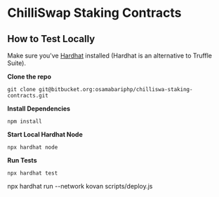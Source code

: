 # ChilliSwap Staking Contracts

## How to Test Locally

Make sure you've [Hardhat](https://hardhat.org/) installed (Hardhat is an alternative to Truffle Suite).

**Clone the repo**
```
git clone git@bitbucket.org:osamabariphp/chilliswa-staking-contracts.git
```
**Install Dependencies**
```
npm install
```

**Start Local Hardhat Node**
```
npx hardhat node
```

**Run Tests**
```
npx hardhat test
```


npx hardhat run --network kovan scripts/deploy.js

